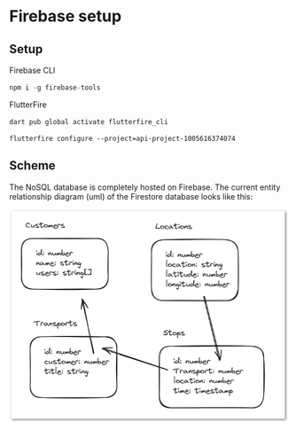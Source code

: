 # Firebase setup

## Setup

Firebase CLI

```JavaScript
npm i -g firebase-tools
```

FlutterFire

```Shell
dart pub global activate flutterfire_cli
```

```Shell
flutterfire configure --project=api-project-1005616374074
```

## Scheme

The NoSQL database is completely hosted on Firebase.
The current entity relationship diagram (uml) of the Firestore database looks like this:

<img src="https://github.com/pcantaluppi/mad/blob/database/assets/images/erm.png?raw=true" />
